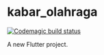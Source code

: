 # kabar_olahraga

[![Codemagic build status](https://api.codemagic.io/apps/650a6f7c3deb984aaf28108f/650a6f7c3deb984aaf28108e/status_badge.svg)](https://codemagic.io/apps/650a6f7c3deb984aaf28108f/650a6f7c3deb984aaf28108e/latest_build)

A new Flutter project.
